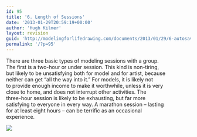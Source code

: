 ```yaml
---
id: 95
title: '6. Length of Sessions'
date: '2013-01-29T20:59:19+00:00'
author: 'Hugh Kilmer'
layout: revision
guid: 'http://modelingforlifedrawing.com/documents/2013/01/29/6-autosave/'
permalink: '/?p=95'
---
```


There are three basic types of modeling sessions with a group.  
The first is a two-hour or under session. This kind is non-tiring,  
but likely to be unsatisfying both for model and for artist, because  
neither can get “all the way into it.” For models, it is likely not  
to provide enough income to make it worthwhile, unless it is very  
close to home, and does not interrupt other activities. The  
three-hour session is likely to be exhausting, but far more  
satisfying to everyone in every way. A marathon session – lasting  
for at least eight hours – can be terrific as an occasional  
experience.

![](http://www.modelingforlifedrawing.com/community/images/originals/8_NormKennedy.jpg)